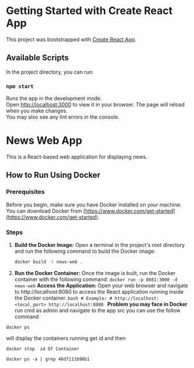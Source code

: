 # Getting Started with Create React App
This project was bootstrapped with [Create React App](https://github.com/facebook/create-react-app).
## Available Scripts
In the project directory, you can run:
### `npm start`
Runs the app in the development mode.\
Open [http://localhost:3000](http://localhost:3000) to view it in your browser.
The page will reload when you make changes.\
You may also see any lint errors in the console.
#
# News Web App
This is a React-based web application for displaying news.
## How to Run Using Docker
### Prerequisites
Before you begin, make sure you have Docker installed on your machine. You can download Docker from [https://www.docker.com/get-started](https://www.docker.com/get-started).
### Steps
1.  **Build the Docker Image:**
    Open a terminal in the project's root directory and run the following command to build the Docker image:
    ```bash
    docker build -t news-web .
    ```
2.  **Run the Docker Container:**
        Once the image is built, run the Docker container with the following command:
            ```
            docker run -p 8081:3000 -d news-web
            ```
        **Access the Application:**
        Open your web browser and navigate to http://localhost:8080 to access the React application running inside the Docker container.
        ```bash
        # Example:
        # http://localhost:<local_port>
        http://localhost:8080
        ```
    **Problem you may face in Docker**
    run cmd as admin and navigate to the app src
    you can use the follow command
```
docker ps
```
will display the containers running get id and then
```
docker stop  id Of Container
```
```
docker ps -a | grep 46d7111b98b1
```